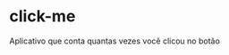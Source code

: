 # click-me

Aplicativo que conta quantas vezes você clicou no botão
<blockquote class="imgur-embed-pub" lang="en" data-id="a/Kip1fVe" data-context="false" ><a href="//imgur.com/a/Kip1fVe"></a></blockquote><script async src="//s.imgur.com/min/embed.js" charset="utf-8"></script>
